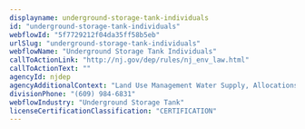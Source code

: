```yaml
---
displayname: underground-storage-tank-individuals
id: "underground-storage-tank-individuals"
webflowId: "5f7729212f04da35ff58b5eb"
urlSlug: "underground-storage-tank-individuals"
webflowName: "Underground Storage Tank Individuals"
callToActionLink: "http://nj.gov/dep/rules/nj_env_law.html"
callToActionText: ""
agencyId: njdep
agencyAdditionalContext: "Land Use Management Water Supply, Allocations Well Permitting and Regulation"
divisionPhone: "(609) 984-6831"
webflowIndustry: "Underground Storage Tank"
licenseCertificationClassification: "CERTIFICATION"
---
```

